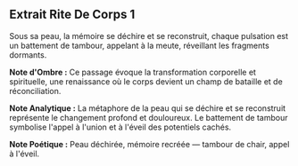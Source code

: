 ## Extrait Rite De Corps 1

Sous sa peau, la mémoire se déchire et se reconstruit, chaque pulsation est un battement de tambour, appelant à la meute, réveillant les fragments dormants.

**Note d'Ombre :** Ce passage évoque la transformation corporelle et spirituelle, une renaissance où le corps devient un champ de bataille et de réconciliation.

**Note Analytique :** La métaphore de la peau qui se déchire et se reconstruit représente le changement profond et douloureux. Le battement de tambour symbolise l'appel à l'union et à l'éveil des potentiels cachés.

**Note Poétique :** Peau déchirée, mémoire recréée — tambour de chair, appel à l'éveil.
